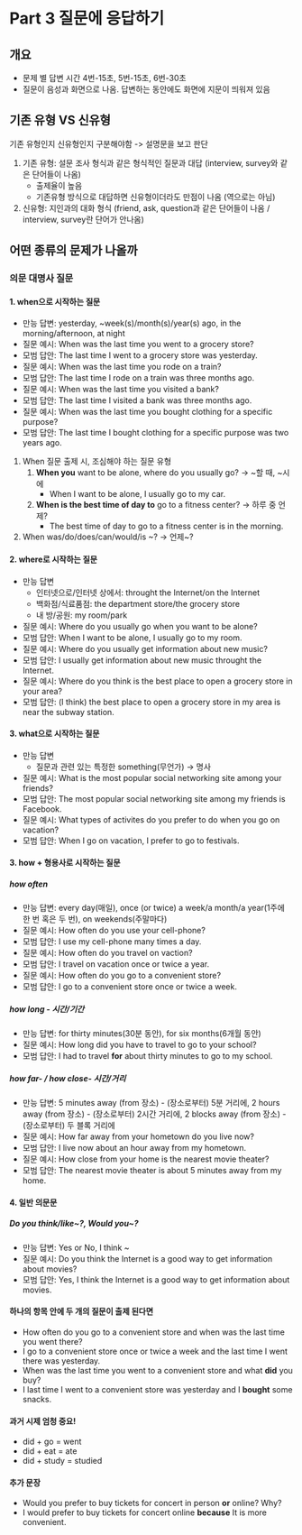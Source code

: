 # Part 3 질문에 응답하기

## 개요

- 문제 별 답변 시간 4번-15초, 5번-15초, 6번-30초
- 질문이 음성과 화면으로 나옴. 답변하는 동안에도 화면에 지문이 띄워져 있음



## 기존 유형 VS 신유형

기존 유형인지 신유형인지 구분해야함 -> 설명문을 보고 판단

1. 기존 유형: 설문 조사 형식과 같은 형식적인 질문과 대답 (interview, survey와 같은 단어들이 나옴)
   - 출제율이 높음
   - 기존유형 방식으로 대답하면 신유형이더라도 만점이 나옴 (역으로는 아님)
2. 신유형: 지인과의 대화 형식 (friend, ask, question과 같은 단어들이 나옴 / interview, survey란 단어가 안나옴)



## 어떤 종류의 문제가 나올까

### 의문 대명사 질문

#### 1. when으로 시작하는 질문

- 만능 답변: yesterday, ~week(s)/month(s)/year(s) ago, in the morning/afternoon, at night
- 질문 예시: When was the last time you went to a grocery store?
- 모범 답안: The last time I went to a grocery store was yesterday.
- 질문 예시: When was the last time you rode on a train?
- 모범 답안: The last time I rode on a train was three months ago.
- 질문 예시: When was the last time you visited a bank?
- 모범 답안: The last time I visited a bank was three months ago.
- 질문 예시: When was the last time you bought clothing for a specific purpose?
- 모범 답안: The last time I bought clothing for a specific purpose was two years ago.

1. When 질문 출제 시, 조심해야 하는 질문 유형
   1. **When you** want to be alone, where do you usually go? -> ~할 때, ~시에
      - When I want to be alone, I usually go to my car.
   2. **When is the best time of day to** go to a fitness center? -> 하루 중 언제?
      - The best time of day to go to a fitness center is in the morning.
2. When was/do/does/can/would/is ~? -> 언제~?

#### 2. where로 시작하는 질문

- 만능 답변
  - 인터넷으로/인터넷 상에서: throught the Internet/on the Internet
  - 백화점/식료품점: the department store/the grocery store
  - 내 방/공원: my room/park 
- 질문 예시: Where do you usually go when you want to be alone?
- 모범 답안: When I want to be alone, I usually go to my room.
- 질문 예시: Where do you usually get information about new music?
- 모범 답안: I usually get information about new music throught the Internet.
- 질문 예시: Where do you think is the best place to open a grocery store in your area?
- 모범 답안: (I think) the best place to open a grocery store in my area is near the subway station.

#### 3. what으로 시작하는 질문

- 만능 답변
  - 질문과 관련 있는 특정한 something(무언가) -> 명사
- 질문 예시: What is the most popular social networking site among your friends?
- 모범 답안: The most popular social networking site among my friends is Facebook.
- 질문 예시: What types of activites do you prefer to do when you go on vacation?
- 모범 답안: When I go on vacation, I prefer to go to festivals.

#### 3. how + 형용사로 시작하는 질문

##### how often

- 만능 답변: every day(매일), once (or twice) a week/a month/a year(1주에 한 번 혹은 두 번), on weekends(주말마다)
- 질문 예시: How often do you use your cell-phone?
- 모범 답안: I use my cell-phone many times a day.
- 질문 예시: How often do you travel on vaction?
- 모범 답안: I travel on vacation once or twice a year.
- 질문 예시: How often do you go to a convenient store?
- 모범 답안: I go to a convenient store once or twice a week.

##### how long - 시간/기간

- 만능 답변: for thirty minutes(30분 동안), for six months(6개월 동안)
- 질문 예시: How long did you have to travel to go to your school?
- 모범 답안: I had to travel **for** about thirty minutes to go to my school.

##### how far- / how close- 시간/거리

- 만능 답변: 5 minutes away (from 장소) - (장소로부터) 5분 거리에, 2 hours away (from 장소) - (장소로부터) 2시간 거리에, 2 blocks away (from 장소) - (장소로부터) 두 블록 거리에
- 질문 예시: How far away from your hometown do you live now?
- 모범 답안: I live now about an hour away from my hometown.
- 질문 예시: How close from your home is the nearest movie theater?
- 모범 답안: The nearest movie theater is about 5 minutes away from my home.

#### 4. 일반 의문문

##### Do you think/like~?, Would you~?

- 만능 답변: Yes or No, I think ~
- 질문 예시: Do you think the Internet is a good way to get information about movies?
- 모범 답안: Yes, I think the Internet is a good way to get information about movies.

#### 하나의 항목 안에 두 개의 질문이 출제 된다면

- How often do you go to a convenient store and when was the last time you went there?
- I go to a convenient store once or twice a week and the last time I went there was yesterday.
- When was the last time you went to a convenient store and what **did** you buy?
- I last time I went to a convenient store was yesterday and I **bought** some snacks.

#### 과거 시제 엄청 중요!

- did + go = went
- did + eat = ate
- did + study = studied

#### 추가 문장

- Would you prefer to buy tickets for concert in person **or** online? Why?
- I would prefer to buy tickets for concert online **because** It is more convenient.